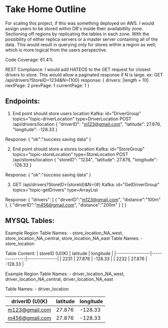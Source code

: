 # Take Home Outline

For scaling this project, if this was something deployed on AWS. I would assign users to be stored within DB's inside their availabitlity zone.
Sectioning off regions by replicating the tables in each zone. With the possibility of either replica servers or a master server containing
all of the data. This would result in querying only for stores within a region as well; which is more logical from the users perspective.

Code Coverage: 61.4%

REST Compliance: I would add HATEOS to the GET request for closest drivers to store. This would allow a paginated response if N is large.
    ex: GET /api/drivers?StoreID=1234&N={100}
    response: 
        {
            drivers: [length = 10]
            nextPage: 2
            prevPage: 1
            currentPage: 1
        }

## Endpoints:
1. End point should store users location
Kafka: id="DriverGroup" topics="topic-driverLocation" type=DriverLocation
POST /api/drivers/location
{
 "driverID": "m123@gmail.com",
 "latitude": 27.876,
 "longitude": -128.33
}

Response:
{
    "ok":"success saving data"
}

2. End point should store a stores location
Kafka: id="StoreGroup" topics="topic-storeLocation" type=StoreLocation
POST /api/stores/location
{
 "storeID": "1234",
 "latitude": 27.876,
 "longitude": -128.33
}

Response:
{
    "ok":"success saving data"
}

3. GET /api/drivers?StoreID={storeId}&N={#}
Kafka: id="GetDriverGroup" topics="topic-getDrivers" type=ArrayList<DriverLocation>

Response: 
{
    "drivers": [
        {
            "dirverID":"m123@gmail.com",
            "distance":"100m"
        },
        {
            "dirverID":"m456@gmail.com",
            "distance":"200m"
        }
    ]
}

## MYSQL Tables:
Example Region Table Names:
    - store_location_NA_west, store_location_NA_central, store_location_NA_east
Table Names:
    - store_location

Table Content: 
|  storeID (U)(K) |   latitude    |   longitude   | 
|-----------------|---------------|---------------|
|       2231      |  27.876       |  -128.33      |
|       2232      |  27.876       |  -128.33      |

Example Region Table Names:
    - driver_location_NA_west, driver_location_NA_central, driver_location_NA_east

Table Names:
    - driver_location

|  driverID (U)(K)|   latitude    |   longitude   | 
|-----------------|---------------|---------------|
| m123@gmail.com  |  27.876       |  -128.33      |
| m456@gmail.com  |  27.876       |  -128.33      |
